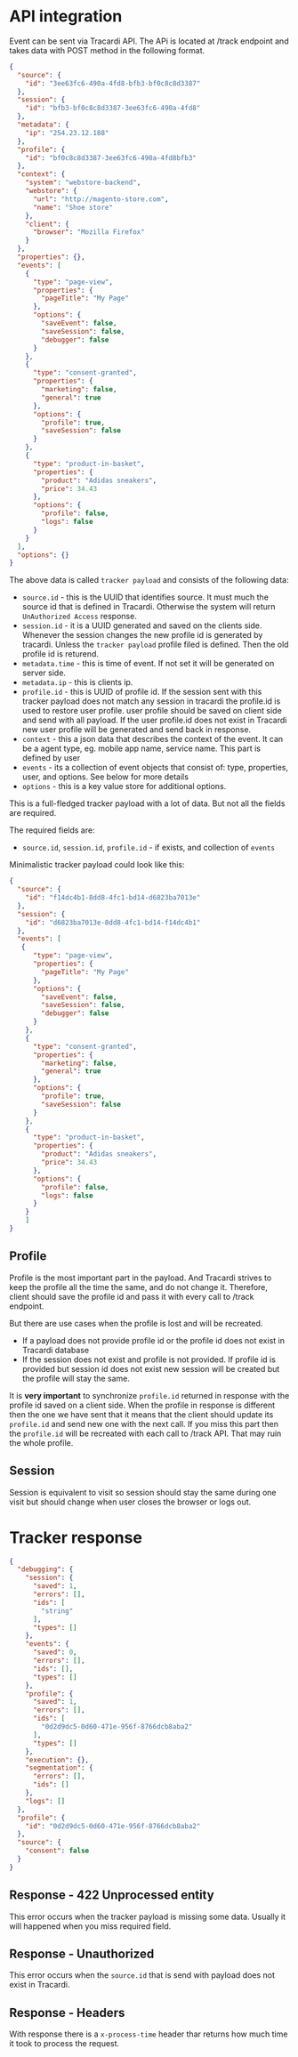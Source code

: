 # API integration

Event can be sent via Tracardi API. The APi is located at /track endpoint and takes data with POST method in the
following format.

```json
{
  "source": {
    "id": "3ee63fc6-490a-4fd8-bfb3-bf0c8c8d3387"
  },
  "session": {
    "id": "bfb3-bf0c8c8d3387-3ee63fc6-490a-4fd8"
  },
  "metadata": {
    "ip": "254.23.12.188"
  },
  "profile": {
    "id": "bf0c8c8d3387-3ee63fc6-490a-4fd8bfb3"
  },
  "context": {
    "system": "webstore-backend",
    "webstore": {
      "url": "http://magento-store.com",
      "name": "Shoe store"
    },
    "client": {
      "browser": "Mozilla Firefox"
    }
  },
  "properties": {},
  "events": [
    {
      "type": "page-view",
      "properties": {
        "pageTitle": "My Page"
      },
      "options": {
        "saveEvent": false,
        "saveSession": false,
        "debugger": false
      }
    },
    {
      "type": "consent-granted",
      "properties": {
        "marketing": false,
        "general": true
      },
      "options": {
        "profile": true,
        "saveSession": false
      }
    },
    {
      "type": "product-in-basket",
      "properties": {
        "product": "Adidas sneakers",
        "price": 34.43
      },
      "options": {
        "profile": false,
        "logs": false
      }
    }
  ],
  "options": {}
}
```

The above data is called `tracker payload` and consists of the following data:

* `source.id` - this is the UUID that identifies source. It must much the source id that is defined in Tracardi. Otherwise the system will return `UnAuthorized Access` response.
* `session.id` - it is a UUID generated and saved on the clients side. Whenever the session changes the new profile id is generated by tracardi. Unless the `tracker payload` profile filed is defined. Then the old profile id is returend. 
* `metadata.time` - this is time of event. If not set it will be generated on server side.
* `metadata.ip` - this is clients ip.
* `profile.id` - this is UUID of profile id. If the session sent with this tracker payload does not match any session in tracardi the profile.id is used to restore user profile. user profile should be saved on client side and send with all payload. If the user profile.id does not exist in Tracardi new user profile will be generated and send back in response.
* `context` - this a json data that describes the context of the event. It can be a agent type, eg. mobile app name, service name. This part is defined by user
* `events` - its a collection of event objects that consist of: type, properties, user, and options. See below for more details
* `options` - this is a key value store for additional options.

This is a full-fledged tracker payload with a lot of data. But not all the fields are required.  

The required fields are:

* `source.id`, `session.id`, `profile.id` - if exists, and collection of `events`

Minimalistic tracker payload could look like this:

```json
{
  "source": {
    "id": "f14dc4b1-8dd8-4fc1-bd14-d6823ba7013e"
  },
  "session": {
    "id": "d6823ba7013e-8dd8-4fc1-bd14-f14dc4b1"
  },
  "events": [
   {
      "type": "page-view",
      "properties": {
        "pageTitle": "My Page"
      },
      "options": {
        "saveEvent": false,
        "saveSession": false,
        "debugger": false
      }
    },
    {
      "type": "consent-granted",
      "properties": {
        "marketing": false,
        "general": true
      },
      "options": {
        "profile": true,
        "saveSession": false
      }
    },
    {
      "type": "product-in-basket",
      "properties": {
        "product": "Adidas sneakers",
        "price": 34.43
      },
      "options": {
        "profile": false,
        "logs": false
      }
    }
    ]
}
```

## Profile

Profile is the most important part in the payload. And Tracardi strives to keep the profile all the time the same, and
do not change it. Therefore, client should save the profile id and pass it with every call to /track endpoint.

But there are use cases when the profile is lost and will be recreated.

* If a payload does not provide profile id or the profile id does not exist in Tracardi database
* If the session does not exist and profile is not provided. If profile id is provided but session id does not exist new
  session will be created but the profile will stay the same.

It is **very important** to synchronize `profile.id` returned in response with the profile id saved on a client side. 
When the profile in response is different then the one we have sent that it means that the client should update its 
`profile.id` and send new one with the next call. If you miss this part then the `profile.id` will be recreated with 
each call to /track API. That may ruin the whole profile.

## Session

Session is equivalent to visit so session should stay the same during one visit but should change when user closes the
browser or logs out.

# Tracker response

```json
{
  "debugging": {
    "session": {
      "saved": 1,
      "errors": [],
      "ids": [
        "string"
      ],
      "types": []
    },
    "events": {
      "saved": 0,
      "errors": [],
      "ids": [],
      "types": []
    },
    "profile": {
      "saved": 1,
      "errors": [],
      "ids": [
        "0d2d9dc5-0d60-471e-956f-8766dcb8aba2"
      ],
      "types": []
    },
    "execution": {},
    "segmentation": {
      "errors": [],
      "ids": []
    },
    "logs": []
  },
  "profile": {
    "id": "0d2d9dc5-0d60-471e-956f-8766dcb8aba2"
  },
  "source": {
    "consent": false
  }
}
```

## Response - 422 Unprocessed entity

This error occurs when the tracker payload is missing some data. Usually it will happened when you miss required field.

## Response - Unauthorized

This error occurs when the `source.id` that is send with payload does not exist in Tracardi.

## Response - Headers

With response there is a `x-process-time` header thar returns how much time it took to process the request.